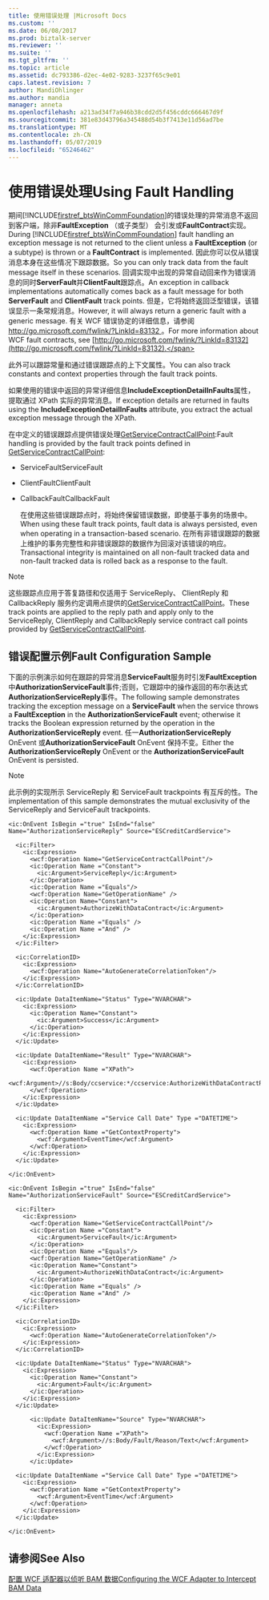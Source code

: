 ```yaml
---
title: 使用错误处理 |Microsoft Docs
ms.custom: ''
ms.date: 06/08/2017
ms.prod: biztalk-server
ms.reviewer: ''
ms.suite: ''
ms.tgt_pltfrm: ''
ms.topic: article
ms.assetid: dc793386-d2ec-4e02-9283-3237f65c9e01
caps.latest.revision: 7
author: MandiOhlinger
ms.author: mandia
manager: anneta
ms.openlocfilehash: a213ad34f7a946b38cdd2d5f456cddc666467d9f
ms.sourcegitcommit: 381e83d43796a345488d54b3f7413e11d56ad7be
ms.translationtype: MT
ms.contentlocale: zh-CN
ms.lasthandoff: 05/07/2019
ms.locfileid: "65246462"
---
```

# <a name="using-fault-handling"></a><span data-ttu-id="4a95c-102">使用错误处理</span><span class="sxs-lookup"><span data-stu-id="4a95c-102">Using Fault Handling</span></span>
<span data-ttu-id="4a95c-103">期间[!INCLUDE[firstref_btsWinCommFoundation](../includes/firstref-btswincommfoundation-md.md)]的错误处理的异常消息不返回到客户端，除非**FaultException** （或子类型） 会引发或**FaultContract**实现。</span><span class="sxs-lookup"><span data-stu-id="4a95c-103">During [!INCLUDE[firstref_btsWinCommFoundation](../includes/firstref-btswincommfoundation-md.md)] fault handling an exception message is not returned to the client unless a **FaultException** (or a subtype) is thrown or a **FaultContract** is implemented.</span></span> <span data-ttu-id="4a95c-104">因此你可以仅从错误消息本身在这些情况下跟踪数据。</span><span class="sxs-lookup"><span data-stu-id="4a95c-104">So you can only track data from the fault message itself in these scenarios.</span></span> <span data-ttu-id="4a95c-105">回调实现中出现的异常自动回来作为错误消息的同时**ServerFault**并**ClientFault**跟踪点。</span><span class="sxs-lookup"><span data-stu-id="4a95c-105">An exception in callback implementations automatically comes back as a fault message for both **ServerFault** and **ClientFault** track points.</span></span> <span data-ttu-id="4a95c-106">但是，它将始终返回泛型错误，该错误显示一条常规消息。</span><span class="sxs-lookup"><span data-stu-id="4a95c-106">However, it will always return a generic fault with a generic message.</span></span> <span data-ttu-id="4a95c-107">有关 WCF 错误协定的详细信息，请参阅[ http://go.microsoft.com/fwlink/?LinkId=83132 ](http://go.microsoft.com/fwlink/?LinkId=83132)。</span><span class="sxs-lookup"><span data-stu-id="4a95c-107">For more information about WCF fault contracts, see [http://go.microsoft.com/fwlink/?LinkId=83132](http://go.microsoft.com/fwlink/?LinkId=83132).</span></span>  
  
 <span data-ttu-id="4a95c-108">此外可以跟踪常量和通过错误跟踪点的上下文属性。</span><span class="sxs-lookup"><span data-stu-id="4a95c-108">You can also track constants and context properties through the fault track points.</span></span>  
  
 <span data-ttu-id="4a95c-109">如果使用的错误中返回的异常详细信息**IncludeExceptionDetailInFaults**属性，提取通过 XPath 实际的异常消息。</span><span class="sxs-lookup"><span data-stu-id="4a95c-109">If exception details are returned in faults using the **IncludeExceptionDetailInFaults** attribute, you extract the actual exception message through the XPath.</span></span>  
  
 <span data-ttu-id="4a95c-110">在中定义的错误跟踪点提供错误处理[GetServiceContractCallPoint](../core/getservicecontractcallpoint.md):</span><span class="sxs-lookup"><span data-stu-id="4a95c-110">Fault handling is provided by the fault track points defined in [GetServiceContractCallPoint](../core/getservicecontractcallpoint.md):</span></span>  
  
- <span data-ttu-id="4a95c-111">ServiceFault</span><span class="sxs-lookup"><span data-stu-id="4a95c-111">ServiceFault</span></span>  
  
- <span data-ttu-id="4a95c-112">ClientFault</span><span class="sxs-lookup"><span data-stu-id="4a95c-112">ClientFault</span></span>  
  
- <span data-ttu-id="4a95c-113">CallbackFault</span><span class="sxs-lookup"><span data-stu-id="4a95c-113">CallbackFault</span></span>  
  
  <span data-ttu-id="4a95c-114">在使用这些错误跟踪点时，将始终保留错误数据，即使基于事务的场景中。</span><span class="sxs-lookup"><span data-stu-id="4a95c-114">When using these fault track points, fault data is always persisted, even when operating in a transaction-based scenario.</span></span> <span data-ttu-id="4a95c-115">在所有非错误跟踪的数据上维护的事务完整性和非错误跟踪的数据作为回滚对该错误的响应。</span><span class="sxs-lookup"><span data-stu-id="4a95c-115">Transactional integrity is maintained on all non-fault tracked data and non-fault tracked data is rolled back as a response to the fault.</span></span>  
  
> [!NOTE]
>  <span data-ttu-id="4a95c-116">这些跟踪点应用于答复路径和仅适用于 ServiceReply、 ClientReply 和 CallbackReply 服务约定调用点提供的[GetServiceContractCallPoint](../core/getservicecontractcallpoint.md)。</span><span class="sxs-lookup"><span data-stu-id="4a95c-116">These track points are applied to the reply path and apply only to the ServiceReply, ClientReply and CallbackReply service contract call points provided by [GetServiceContractCallPoint](../core/getservicecontractcallpoint.md).</span></span>  
  
## <a name="fault-configuration-sample"></a><span data-ttu-id="4a95c-117">错误配置示例</span><span class="sxs-lookup"><span data-stu-id="4a95c-117">Fault Configuration Sample</span></span>  
 <span data-ttu-id="4a95c-118">下面的示例演示如何在跟踪的异常消息**ServiceFault**服务时引发**FaultException**中**AuthorizationServiceFault**事件;否则，它跟踪中的操作返回的布尔表达式**AuthorizationServiceReply**事件。</span><span class="sxs-lookup"><span data-stu-id="4a95c-118">The following sample demonstrates tracking the exception message on a **ServiceFault** when the service throws a **FaultException** in the **AuthorizationServiceFault** event; otherwise it tracks the Boolean expression returned by the operation in the **AuthorizationServiceReply** event.</span></span> <span data-ttu-id="4a95c-119">任一**AuthorizationServiceReply** OnEvent 或**AuthorizationServiceFault** OnEvent 保持不变。</span><span class="sxs-lookup"><span data-stu-id="4a95c-119">Either the **AuthorizationServiceReply** OnEvent or the **AuthorizationServiceFault** OnEvent is persisted.</span></span>  
  
> [!NOTE]
>  <span data-ttu-id="4a95c-120">此示例的实现所示 ServiceReply 和 ServiceFault trackpoints 有互斥的性。</span><span class="sxs-lookup"><span data-stu-id="4a95c-120">The implementation of this sample demonstrates the mutual exclusivity of the ServiceReply and ServiceFault trackpoints.</span></span>  
  
```  
<ic:OnEvent IsBegin ="true" IsEnd="false" Name="AuthorizationServiceReply" Source="ESCreditCardService">  
  
  <ic:Filter>  
    <ic:Expression>  
      <wcf:Operation Name="GetServiceContractCallPoint"/>  
      <ic:Operation Name ="Constant">  
        <ic:Argument>ServiceReply</ic:Argument>  
      </ic:Operation>  
      <ic:Operation Name ="Equals"/>  
      <wcf:Operation Name="GetOperationName" />  
      <ic:Operation Name="Constant">  
        <ic:Argument>AuthorizeWithDataContract</ic:Argument>  
      </ic:Operation>  
      <ic:Operation Name ="Equals" />  
      <ic:Operation Name ="And" />  
    </ic:Expression>  
  </ic:Filter>  
  
  <ic:CorrelationID>  
    <ic:Expression>  
      <wcf:Operation Name="AutoGenerateCorrelationToken"/>  
    </ic:Expression>  
  </ic:CorrelationID>  
  
  <ic:Update DataItemName="Status" Type="NVARCHAR">  
    <ic:Expression>  
      <ic:Operation Name="Constant">  
        <ic:Argument>Success</ic:Argument>  
      </ic:Operation>  
    </ic:Expression>  
  </ic:Update>  
  
  <ic:Update DataItemName="Result" Type="NVARCHAR">  
    <ic:Expression>  
      <wcf:Operation Name ="XPath">  
        <wcf:Argument>//s:Body/ccservice:*/ccservice:AuthorizeWithDataContractResult</wcf:Argument>  
      </wcf:Operation>  
    </ic:Expression>  
  </ic:Update>  
  
  <ic:Update DataItemName ="Service Call Date" Type ="DATETIME">  
    <ic:Expression>  
      <wcf:Operation Name ="GetContextProperty">  
        <wcf:Argument>EventTime</wcf:Argument>  
      </wcf:Operation>  
    </ic:Expression>  
  </ic:Update>  
  
</ic:OnEvent>  
  
<ic:OnEvent IsBegin ="true" IsEnd="false" Name="AuthorizationServiceFault" Source="ESCreditCardService">  
  
  <ic:Filter>  
    <ic:Expression>  
      <wcf:Operation Name="GetServiceContractCallPoint"/>  
      <ic:Operation Name ="Constant">  
        <ic:Argument>ServiceFault</ic:Argument>  
      </ic:Operation>  
      <ic:Operation Name ="Equals"/>  
      <wcf:Operation Name="GetOperationName" />  
      <ic:Operation Name="Constant">  
        <ic:Argument>AuthorizeWithDataContract</ic:Argument>  
      </ic:Operation>  
      <ic:Operation Name ="Equals" />  
      <ic:Operation Name ="And" />  
    </ic:Expression>  
  </ic:Filter>  
  
  <ic:CorrelationID>  
    <ic:Expression>  
      <wcf:Operation Name="AutoGenerateCorrelationToken"/>  
    </ic:Expression>  
  </ic:CorrelationID>  
  
  <ic:Update DataItemName="Status" Type="NVARCHAR">  
    <ic:Expression>  
      <ic:Operation Name="Constant">  
        <ic:Argument>Fault</ic:Argument>  
      </ic:Operation>  
    </ic:Expression>  
  </ic:Update>  
  
      <ic:Update DataItemName="Source" Type="NVARCHAR">  
        <ic:Expression>  
          <wcf:Operation Name ="XPath">  
            <wcf:Argument>//s:Body/Fault/Reason/Text</wcf:Argument>  
          </wcf:Operation>  
        </ic:Expression>  
      </ic:Update>  
  
  <ic:Update DataItemName ="Service Call Date" Type ="DATETIME">  
    <ic:Expression>  
      <wcf:Operation Name ="GetContextProperty">  
        <wcf:Argument>EventTime</wcf:Argument>  
      </wcf:Operation>  
    </ic:Expression>  
  </ic:Update>  
  
</ic:OnEvent>  
```  
  
## <a name="see-also"></a><span data-ttu-id="4a95c-121">请参阅</span><span class="sxs-lookup"><span data-stu-id="4a95c-121">See Also</span></span>  
 [<span data-ttu-id="4a95c-122">配置 WCF 适配器以侦听 BAM 数据</span><span class="sxs-lookup"><span data-stu-id="4a95c-122">Configuring the WCF Adapter to Intercept BAM Data</span></span>](../core/configuring-the-wcf-adapter-to-intercept-bam-data.md)